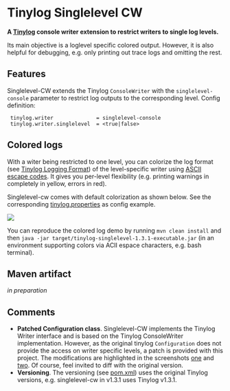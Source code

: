 # Tinylog Singlelevel CW
**A [Tinylog](http://www.tinylog.org) console writer extension to restrict writers to single log levels.**

Its main objective is a loglevel specific colored output. However, it is also helpful for debugging, e.g. only printing out trace logs and omitting the rest.

## Features
Singlelevel-CW extends the Tinylog `ConsoleWriter` with the `singlelevel-console` parameter to restrict log outputs to the corresponding level. Config definition: 

```  
 tinylog.writer              = singlelevel-console 
 tinylog.writer.singlelevel  = <true|false>
``` 

## Colored logs
With a witer being restricted to one level, you can colorize the log format (see [Tinylog Logging Format](http://www.tinylog.org/configuration#format)) of the level-specific writer using [ASCII escape codes](https://en.wikipedia.org/wiki/ANSI_escape_code). It gives you per-level flexibility (e.g. printing warnings in completely in yellow, errors in red). 

Singlelevel-cw comes with default colorization as shown below. See the corresponding [tinylog.properties](https://github.com/tobiasrm/tinylog-singlelevel-cw/blob/master/src/main/resources/tinylog.properties) as config example.

![](https://github.com/tobiasrm/tinylog-singlelevel-cw/blob/master/files/screenshot.png?raw=true)

You can reproduce the colored log demo by running `mvn clean install` and then `java -jar target/tinylog-singlelevel-1.3.1-executable.jar` (in an environment supporting colors via ACII espace characters, e.g. bash terminal).  
 
## Maven artifact
*in preparation*

## Comments
- **Patched Configuration class**. Singlelevel-CW implements the Tinylog Writer interface and is based on the Tinylog ConsoleWriter implementation. 
However, as the original tinylog `Configuration` does not provide the access on writer specific levels, a patch is provided with this project. The modifications are highlighted in the screenshots [one](https://github.com/tobiasrm/tinylog-singlelevel-cw/blob/master/files/configuration_mod_1.png?raw=true) and [two](https://github.com/tobiasrm/tinylog-singlelevel-cw/blob/master/files/configuration_mod_2.png?raw=true). Of course, feel invited to diff with the original version. 
- **Versioning**. The versioning (see [pom.xml](https://github.com/tobiasrm/tinylog-singlelevel-cw/blob/master/pom.xml)) uses the original Tinylog versions, e.g. singlelevel-cw in v1.3.1 uses Tinylog v1.3.1.


